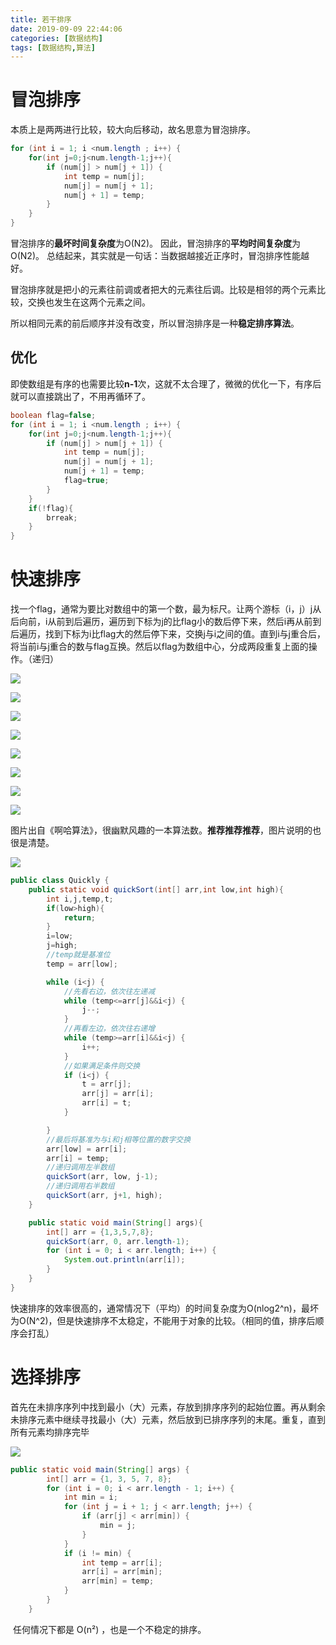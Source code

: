 ```yaml
---
title: 若干排序
date: 2019-09-09 22:44:06
categories: [数据结构]
tags: [数据结构,算法]
---
```


# 冒泡排序

本质上是两两进行比较，较大向后移动，故名思意为冒泡排序。

``` java
for (int i = 1; i <num.length ; i++) {
    for(int j=0;j<num.length-1;j++){
        if (num[j] > num[j + 1]) {
            int temp = num[j];
            num[j] = num[j + 1];
            num[j + 1] = temp;
        }
    }
}
```

冒泡排序的**最坏时间复杂度**为O(N2)。
因此，冒泡排序的**平均时间复杂度**为O(N2)。
总结起来，其实就是一句话：当数据越接近正序时，冒泡排序性能越好。

冒泡排序就是把小的元素往前调或者把大的元素往后调。比较是相邻的两个元素比较，交换也发生在这两个元素之间。

所以相同元素的前后顺序并没有改变，所以冒泡排序是一种**稳定排序算法**。

## 优化

即使数组是有序的也需要比较**n-1**次，这就不太合理了，微微的优化一下，有序后就可以直接跳出了，不用再循环了。

``` java
boolean flag=false;
for (int i = 1; i <num.length ; i++) {
    for(int j=0;j<num.length-1;j++){
        if (num[j] > num[j + 1]) {
            int temp = num[j];
            num[j] = num[j + 1];
            num[j + 1] = temp;
            flag=true;
        }
    }
    if(!flag){
        brreak;
    }
}
```

# 快速排序

​		找一个flag，通常为要比对数组中的第一个数，最为标尺。让两个游标（i，j）j从后向前，i从前到后遍历，遍历到下标为j的比flag小的数后停下来，然后i再从前到后遍历，找到下标为i比flag大的然后停下来，交换j与i之间的值。直到i与j重合后，将当前i与j重合的数与flag互换。然后以flag为数组中心，分成两段重复上面的操作。（递归）

![](2.PNG)

![](3.PNG)

![](4.PNG)

![](5.PNG)

![](6.PNG)

![](7.PNG)

![](8.PNG)

![](9.PNG)

图片出自《啊哈算法》，很幽默风趣的一本算法数。**推荐推荐推荐**，图片说明的也很是清楚。

![](1.PNG)

``` java
public class Quickly {
    public static void quickSort(int[] arr,int low,int high){
        int i,j,temp,t;
        if(low>high){
            return;
        }
        i=low;
        j=high;
        //temp就是基准位
        temp = arr[low];

        while (i<j) {
            //先看右边，依次往左递减
            while (temp<=arr[j]&&i<j) {
                j--;
            }
            //再看左边，依次往右递增
            while (temp>=arr[i]&&i<j) {
                i++;
            }
            //如果满足条件则交换
            if (i<j) {
                t = arr[j];
                arr[j] = arr[i];
                arr[i] = t;
            }

        }
        //最后将基准为与i和j相等位置的数字交换
        arr[low] = arr[i];
        arr[i] = temp;
        //递归调用左半数组
        quickSort(arr, low, j-1);
        //递归调用右半数组
        quickSort(arr, j+1, high);
    }

    public static void main(String[] args){
        int[] arr = {1,3,5,7,8};
        quickSort(arr, 0, arr.length-1);
        for (int i = 0; i < arr.length; i++) {
            System.out.println(arr[i]);
        }
    }
}

```



​	快速排序的效率很高的，通常情况下（平均）的时间复杂度为O(nlog2^n)，最坏为O(N^2)，但是快速排序不太稳定，不能用于对象的比较。（相同的值，排序后顺序会打乱）

# 选择排序

​		首先在未排序序列中找到最小（大）元素，存放到排序序列的起始位置。再从剩余未排序元素中继续寻找最小（大）元素，然后放到已排序序列的末尾。重复，直到所有元素均排序完毕

![](https://www.runoob.com/wp-content/uploads/2019/03/selectionSort.gif)

``` java
public static void main(String[] args) {
        int[] arr = {1, 3, 5, 7, 8};
        for (int i = 0; i < arr.length - 1; i++) {
            int min = i;
            for (int j = i + 1; j < arr.length; j++) {
                if (arr[j] < arr[min]) {
                    min = j;
                }
            }
            if (i != min) {
                int temp = arr[i];
                arr[i] = arr[min];
                arr[min] = temp;
            }
        }
    }
```

​	任何情况下都是 O(n²) ，也是一个不稳定的排序。